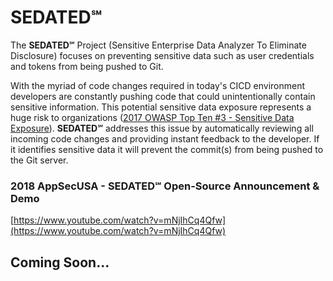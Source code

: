 # SEDATED&#8480;
The **SEDATED&#8480;** Project (Sensitive Enterprise Data Analyzer To Eliminate Disclosure) focuses on preventing sensitive data such as user credentials and tokens from being pushed to Git. 

With the myriad of code changes required in today's CICD environment developers are constantly pushing code that could unintentionally contain sensitive information. This potential sensitive data exposure represents a huge risk to organizations ([2017 OWASP Top Ten #3 - Sensitive Data Exposure](https://www.owasp.org/index.php/Top_10-2017_A3-Sensitive_Data_Exposure)). **SEDATED&#8480;** addresses this issue by automatically reviewing all incoming code changes and providing instant feedback to the developer. If it identifies sensitive data it will prevent the commit(s) from being pushed to the Git server.
### 2018 AppSecUSA - SEDATED&#8480; Open-Source Announcement & Demo
[https://www.youtube.com/watch?v=mNjIhCq4Qfw](https://www.youtube.com/watch?v=mNjIhCq4Qfw)
## Coming Soon...
